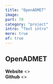 ```yaml
---
title: "OpenADMET"
image: 
part: 70
category: "project"
intro: "Text intro"
more: true
of: true
---
```


## OpenADMET



**Website** <>  
**Github** <>  
